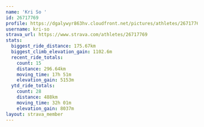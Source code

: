 ```yaml
---
name: 'Kri So '
id: 26717769
profile: https://dgalywyr863hv.cloudfront.net/pictures/athletes/26717769/7761026/14/large.jpg
username: kri-so
strava_url: https://www.strava.com/athletes/26717769
stats:
  biggest_ride_distance: 175.67km
  biggest_climb_elevation_gain: 1102.6m
  recent_ride_totals:
    count: 15
    distance: 296.64km
    moving_time: 17h 51m
    elevation_gain: 5153m
  ytd_ride_totals:
    count: 28
    distance: 488km
    moving_time: 32h 01m
    elevation_gain: 8037m
layout: strava_member
--- 
```

